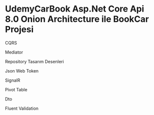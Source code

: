 # UdemyCarBook Asp.Net Core Api 8.0 Onion Architecture ile BookCar Projesi

CQRS

Mediator 

Repository Tasarım Desenleri

Json Web Token

SignalR

Pivot Table

Dto

Fluent Validation

